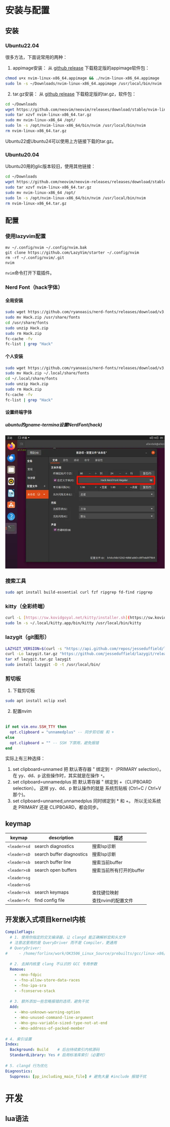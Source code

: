 # 安装与配置
## 安装
### Ubuntu22.04
很多方法，下面说常用的两种：
1. appimage安装：
从 [github release](https://github.com/neovim/neovim/releases/tag/stable) 下载稳定版的appimage软件包：

```sh
chmod u+x nvim-linux-x86_64.appimage && ./nvim-linux-x86_64.appimage
sudo ln -s ~/Downloads/nvim-linux-x86_64.appimage /usr/local/bin/nvim
```
2. tar.gz安装：
从 [github release](https://github.com/neovim/neovim/releases/tag/stable) 下载稳定版的tar.gz，软件包：
```sh
cd ~/Downloads
wget https://github.com/neovim/neovim/releases/download/stable/nvim-linux-x86_64.tar.gz
sudo tar xzvf nvim-linux-x86_64.tar.gz
sudo mv nvim-linux-x86_64 /opt/
sudo ln -s /opt/nvim-linux-x86_64/bin/nvim /usr/local/bin/nvim
rm nvim-linux-x86_64.tar.gz
```
Ubuntu22或Ubuntu24可以使用上方链接下载的tar.gz。
### Ubuntu20.04
Ubuntu20用的glic版本较旧，使用其他链接：
```sh
cd ~/Downloads
wget https://github.com/neovim/neovim-releases/releases/download/stable/nvim-linux-x86_64.tar.gz
sudo tar xzvf nvim-linux-x86_64.tar.gz
sudo mv nvim-linux-x86_64 /opt/
sudo ln -s /opt/nvim-linux-x86_64/bin/nvim /usr/local/bin/nvim
rm nvim-linux-x86_64.tar.gz
```


## 配置
### 使用lazyvim配置
```
mv ~/.config/nvim ~/.config/nvim.bak
git clone https://github.com/LazyVim/starter ~/.config/nvim
rm -rf ~/.config/nvim/.git
nvim
```
`nvim`命令打开下载插件。
### Nerd Font（hack字体）
#### 全局安装
```sh
sudo wget https://github.com/ryanoasis/nerd-fonts/releases/download/v3.4.0/Hack.zip
sudo mv Hack.zip /usr/share/fonts  
cd /usr/share/fonts
sudo unzip Hack.zip
sudo rm Hack.zip
fc-cache -fv
fc-list | grep "Hack"
```
#### 个人安装
```sh
sudo wget https://github.com/ryanoasis/nerd-fonts/releases/download/v3.4.0/Hack.zip
sudo mv Hack.zip ~/.local/share/fonts
cd ~/.local/share/fonts
sudo unzip Hack.zip
sudo rm Hack.zip
fc-cache -fv
fc-list | grep "Hack"
```
#### 设置终端字体
##### ubuntu的gname-termina设置NerdFont(hack)
![](../image/nvim-1756905143562.webp)

### 搜索工具
```sh
sudo apt install build-essential curl fzf ripgrep fd-find ripgrep
```
### kitty（全彩终端）
```sh
curl -L [https://sw.kovidgoyal.net/kitty/installer.sh](https://sw.kovidgoyal.net/kitty/installer.sh) | sh /dev/stdin
sudo ln -s ~/.local/kitty.app/bin/kitty /usr/local/bin/kitty
```
### lazygit（git图形）
```sh
LAZYGIT_VERSION=$(curl -s "https://api.github.com/repos/jesseduffield/lazygit/releases/latest" | \grep -Po '"tag_name": *"v\K[^"]*')
curl -Lo lazygit.tar.gz "https://github.com/jesseduffield/lazygit/releases/download/v${LAZYGIT_VERSION}/lazygit_${LAZYGIT_VERSION}_Linux_x86_64.tar.gz"
tar xf lazygit.tar.gz lazygit
sudo install lazygit -D -t /usr/local/bin/
```
### 剪切板
1. 下载剪切板
```sh
sudo apt install xclip xsel
```
2. 配置nvim
```lua config.lua

if not vim.env.SSH_TTY then
  opt.clipboard = "unnamedplus" -- 同步剪切板 和 +
else
  opt.clipboard = "" -- SSH 下禁用，避免报错
end
```
实际上有三种选择：
1. set clipboard=unnamed
	把 默认寄存器 " 绑定到 `*`（PRIMARY selection）。
	在 yy、dd、p 这些操作时，其实就是在操作 `*`。
2. set clipboard=unnamedplus
	把 默认寄存器 " 绑定到 +（CLIPBOARD selection）。
	这样 yy、dd、p 默认操作的就是 系统剪贴板 (Ctrl+C / Ctrl+V 那个)。
3. set clipboard=unnamed,unnamedplus
	同时绑定到 * 和 +。
	所以无论系统走 PRIMARY 还是 CLIPBOARD，都会同步。

## keymap

| keymap       | description               | 描述              |
| ------------ | ------------------------- | --------------- |
| `<leader>sd` | search diagnostics        | 搜索lsp诊断         |
| `<leader>sD` | search buffer diagnostics | 搜索lsp诊断         |
| `<leader>sb` | search buffer line        | 搜索当前buffer      |
| `<leader>sB` | search open  buffers      | 搜索当前所有打开的buffer |
| `<leader>sg` |                           |                 |
| `<leader>sG` |                           |                 |
| `<leader>sk` | search keymaps            | 查找键位映射          |
| `<leader>fc` | find config file          | 查找nvim的配置文件     |

## 开发嵌入式项目kernel内核
``` YAML
CompileFlags:
  # 1. 使用你指定的交叉编译器，让 clangd 能正确解析宏和头文件
  # 注意这里用的是 QueryDriver 而不是 Compiler，更通用
  # QueryDriver:
#     - /home/forlinx/work/OK3506_Linux_Source/prebuilts/gcc/linux-x86/arm/gcc-arm-10.3-2021.07-x86_64-arm-none-linux-# # # gnueabihf/bin/arm-none-linux-gnueabihf-*

  # 2. 去掉内核里 clang 不认识的 GCC 专用参数
  Remove:
    - -mno-fdpic
    - -fno-allow-store-data-races
    - -fno-ipa-sra
    - -fconserve-stack

  # 3. 额外添加一些忽略报错的选项，避免干扰
  Add:
    - -Wno-unknown-warning-option
    - -Wno-unused-command-line-argument
    - -Wno-gnu-variable-sized-type-not-at-end
    - -Wno-address-of-packed-member

# 4. 索引设置
Index:
  Background: Build    # 后台持续索引内核源码
  StandardLibrary: Yes # 启用标准库索引（必要时）

# 5. clangd 行为优化
Diagnostics:
  Suppress: [pp_including_main_file] # 避免大量 #include 报错干扰

```

# 开发
## lua语法

